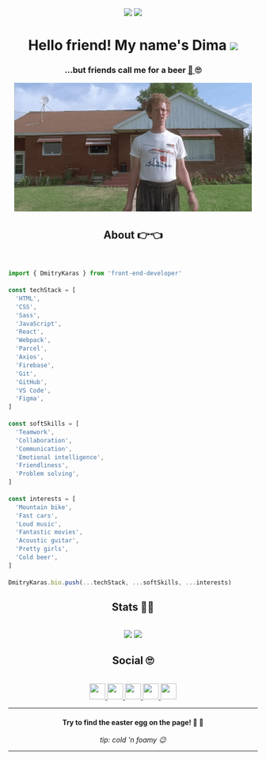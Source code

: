 <div align="center">
  <img src="https://komarev.com/ghpvc/?username=dmitry-karas&color=blue">
    <a href="https://github.com/dmitry-karas?tab=followers">
      <img src="https://img.shields.io/github/followers/dmitry-karas.svg?style=social&label=Follow&maxAge=2592000" />
    </a>
</div>

<h1 align="center">Hello friend! My name's Dima
  <img src="https://media.giphy.com/media/hvRJCLFzcasrR4ia7z/giphy.gif" width="35px">
</h1>

<h3 align="center">...but friends call me for a beer
  <a href="https://stackoverflow.com/index.php"> 🍺 </a>
  🙄
</h3>

<div align=center>
  <img src="./hi-there.gif">
</div>

<h2 align="center">About 👉👈</h2>

<br>

```javascript
import { DmitryKaras } from 'front-end-developer'

const techStack = [
  'HTML',
  'CSS',
  'Sass',
  'JavaScript',
  'React',
  'Webpack',
  'Parcel',
  'Axios',
  'Firebase',
  'Git',
  'GitHub',
  'VS Code',
  'Figma',
]

const softSkills = [
  'Teamwork',
  'Collaboration',
  'Communication',
  'Emotional intelligence',
  'Friendliness',
  'Problem solving',
]

const interests = [
  'Mountain bike',
  'Fast cars',
  'Loud music',
  'Fantastic movies',
  'Acoustic guitar',
  'Pretty girls',
  'Cold beer',
]

DmitryKaras.bio.push(...techStack, ...softSkills, ...interests)
```

<h2 align="center">Stats 👨‍💻</h2>

<br>

<div align=center>
  <img height="200px" max-width="100%" src="https://github-readme-stats.vercel.app/api?username=dmitry-karas&count_private=true&show_icons=true" />
  <img height="200px" max-width="100%" src="https://github-readme-stats.vercel.app/api/top-langs/?username=dmitry-karas&layout=compact" />
</div>

<h2 align="center">Social 🙄</h2>

<br>

<div align="center">
  <a href="https://www.linkedin.com/in/dmitry-karas/">
    <img src="https://github.com/gauravghongde/social-icons/blob/master/PNG/Black/LinkedIN_black.png" width="32" height="32"/>
  </a>
  
  <a href="https://www.facebook.com/karas.dmitry/">
    <img src="https://github.com/gauravghongde/social-icons/blob/master/PNG/Black/Facebook_black.png" width="32" height="32"/>
  </a>
  
  <a href="mailto:dmitrythekaras@gmail.com">
    <img src="https://github.com/gauravghongde/social-icons/blob/master/PNG/Black/Gmail_black.png" width="32" height="32"/>
  </a>
  
  <a href="https://telegram.me/the_karas">
    <img src="https://github.com/gauravghongde/social-icons/blob/master/PNG/Black/Telegram_black.png" width="32" height="32"/>
  </a>
  
  <a href="https://www.instagram.com/dmitriy_karas">
    <img src="https://github.com/gauravghongde/social-icons/blob/master/PNG/Black/Instagram_black.png" width="32" height="32"/>
  </a>
</div>


<hr>

<h4 align="center">Try to find the easter egg on the page! 🥚 🐇 </h4>

<p align=center><i>tip: cold 'n foamy 😉</i></p>

<hr>
